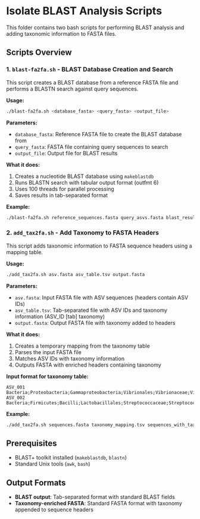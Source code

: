 # Isolate BLAST Analysis Scripts

This folder contains two bash scripts for performing BLAST analysis and adding taxonomic information to FASTA files.

## Scripts Overview

### 1. `blast-fa2fa.sh` - BLAST Database Creation and Search

This script creates a BLAST database from a reference FASTA file and performs a BLASTN search against query sequences.

**Usage:**

```bash
./blast-fa2fa.sh <database_fasta> <query_fasta> <output_file>
```

**Parameters:**

- `database_fasta`: Reference FASTA file to create the BLAST database from
- `query_fasta`: FASTA file containing query sequences to search
- `output_file`: Output file for BLAST results

**What it does:**

1. Creates a nucleotide BLAST database using `makeblastdb`
2. Runs BLASTN search with tabular output format (outfmt 6)
3. Uses 100 threads for parallel processing
4. Saves results in tab-separated format

**Example:**

```bash
./blast-fa2fa.sh reference_sequences.fasta query_asvs.fasta blast_results.tsv
```

### 2. `add_tax2fa.sh` - Add Taxonomy to FASTA Headers

This script adds taxonomic information to FASTA sequence headers using a mapping table.

**Usage:**

```bash
./add_tax2fa.sh asv.fasta asv_table.tsv output.fasta
```

**Parameters:**

- `asv.fasta`: Input FASTA file with ASV sequences (headers contain ASV IDs)
- `asv_table.tsv`: Tab-separated file with ASV IDs and taxonomy information (ASV_ID [tab] taxonomy)
- `output.fasta`: Output FASTA file with taxonomy added to headers

**What it does:**

1. Creates a temporary mapping from the taxonomy table
2. Parses the input FASTA file
3. Matches ASV IDs with taxonomy information
4. Outputs FASTA with enriched headers containing taxonomy

**Input format for taxonomy table:**

```text
ASV_001    Bacteria;Proteobacteria;Gammaproteobacteria;Vibrionales;Vibrionaceae;Vibrio
ASV_002    Bacteria;Firmicutes;Bacilli;Lactobacillales;Streptococcaceae;Streptococcus
```

**Example:**

```bash
./add_tax2fa.sh sequences.fasta taxonomy_mapping.tsv sequences_with_taxonomy.fasta
```

## Prerequisites

- BLAST+ toolkit installed (`makeblastdb`, `blastn`)
- Standard Unix tools (`awk`, `bash`)

## Output Formats

- **BLAST output**: Tab-separated format with standard BLAST fields
- **Taxonomy-enriched FASTA**: Standard FASTA format with taxonomy appended to sequence headers
